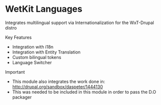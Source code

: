 WetKit Languages
===============
Integrates multilingual support via Internationalization for the WxT-Drupal distro

Key Features
* Integration with i18n
* Integration with Entity Translation
* Custom bilingual tokens
* Language Switcher

Important
* This module also integrates the work done in: http://drupal.org/sandbox/daspeter/1444130
* This was needed to be included in this module in order to pass the D.O packager
